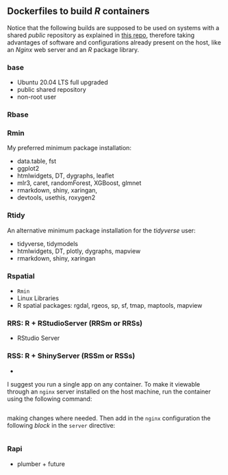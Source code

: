 ## Dockerfiles to build *R* containers
Notice that the following builds are supposed to be used on systems with a shared *public* repository as explained in [this repo](), therefore taking advantages of software and configurations already present on the host, like an *Nginx* web server and an *R* package library.  

### base
 - Ubuntu 20.04 LTS full upgraded
 - public shared repository
 - non-root user

### Rbase




### Rmin
My preferred minimum package installation:
 - data.table, fst
 - ggplot2
 - htmlwidgets, DT, dygraphs, leaflet
 - mlr3, caret, randomForest, XGBoost, glmnet
 - rmarkdown, shiny, xaringan, 
 - devtools, usethis, roxygen2

### Rtidy
An alternative minimum package installation for the *tidyverse* user:
 - tidyverse, tidymodels
 - htmlwidgets, DT, plotly, dygraphs, mapview
 - rmarkdown, shiny, xaringan

### Rspatial
 - `Rmin`
 - Linux Libraries
 - R spatial packages: rgdal, rgeos, sp, sf, tmap, maptools, mapview

### RRS: R + RStudioServer (RRSm or RRSs)
 - RStudio Server 



### RSS: R + ShinyServer (RSSm or RSSs)
 - 

I suggest you run a single app on any container. To make it viewable through an `nginx` server installed on the host machine, run the container using the following command:
```

```
making changes where needed. Then add in the `nginx` configuration the following *block* in the `server` directive:
```

```

### Rapi
 - plumber + future

